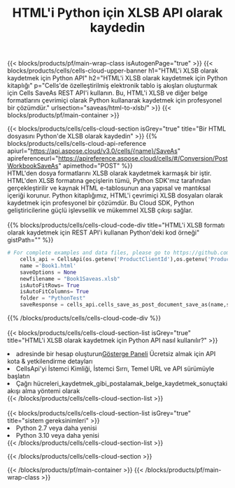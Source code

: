 ﻿---
title:  HTML'i Python için XLSB API olarak kaydedin
description:  HTML biçim dosyasını XLSB biçim dosyası olarak kaydetmek için Python için Aspose.Cells Cloud SDK'yı kullanma.
url: /tr/python/saveas/html-to-xlsb/
---
{{< blocks/products/pf/main-wrap-class isAutogenPage="true" >}}
{{< blocks/products/cells/cells-cloud-upper-banner h1="HTML\'i XLSB olarak kaydetmek için Python API" h2="HTML\'i XLSB olarak kaydetmek için Python kitaplığı" p="Cells\'de özelleştirilmiş elektronik tablo iş akışları oluşturmak için Cells SaveAs REST API\'i kullanın. Bu, HTML\'i XLSB ve diğer belge formatlarını çevrimiçi olarak Python kullanarak kaydetmek için profesyonel bir çözümdür." urlsection="saveas/html-to-xlsb/" >}}
{{< blocks/products/pf/main-container >}}

{{< blocks/products/cells/cells-cloud-section isGrey="true" title="Bir HTML dosyasını Python\'de XLSB olarak kaydedin" >}}
{{% blocks/products/cells/cells-cloud-api-reference apiurl="https://api.aspose.cloud/v3.0/cells/{name}/SaveAs" apireferenceurl="https://apireference.aspose.cloud/cells/#/Conversion/PostWorkbookSaveAs" apimethod="POST" %}}
<br/>
HTML'den dosya formatlarını XLSB olarak kaydetmek karmaşık bir iştir. HTML'den XLSB formatına geçişlerin tümü, Python SDK'mız tarafından gerçekleştirilir ve kaynak HTML e-tablosunun ana yapısal ve mantıksal içeriği korunur. Python kitaplığımız, HTML'i çevrimiçi XLSB dosyaları olarak kaydetmek için profesyonel bir çözümdür. Bu Cloud SDK, Python geliştiricilerine güçlü işlevsellik ve mükemmel XLSB çıkışı sağlar.
<br/>
<br/>
{{% blocks/products/cells/cells-cloud-code-div title="HTML\'i XLSB formatı olarak kaydetmek için REST API\'i kullanan Python\'deki kod örneği" gistPath="" %}}
  
```python
# For complete examples and data files, please go to https://github.com/aspose-cells-cloud/aspose-cells-cloud-python/
    cells_api = CellsApi(os.getenv('ProductClientId'),os.getenv('ProductClientSecret'))
    name ='Book1.html'    
    saveOptions = None
    newfilename = "Book1Saveas.xlsb"
    isAutoFitRows= True
    isAutoFitColumns= True
    folder = "PythonTest"
    saveResponse = cells_api.cells_save_as_post_document_save_as(name,save_options=saveOptions, newfilename=(folder +'/' + newfilename),folder=folder)
```
  
{{% /blocks/products/cells/cells-cloud-code-div %}}
<br/>
<br/>
{{< blocks/products/cells/cells-cloud-section-list isGrey="true" title="HTML\'i XLSB olarak kaydetmek için Python API nasıl kullanılır?" >}}
<li> adresinde bir hesap oluşturun<a href="https://dashboard.aspose.cloud/">Gösterge Paneli</a> Ücretsiz almak için API kota & yetkilendirme detayları</li>
<li>CellsApi'yi İstemci Kimliği, İstemci Sırrı, Temel URL ve API sürümüyle başlatın</li>
<li>Çağrı hücreleri_kaydetmek_gibi_postalamak_belge_kaydetmek_sonuçtaki akışı alma yöntemi olarak</li>
{{< /blocks/products/cells/cells-cloud-section-list >}}
<br/>
<br/>
{{< blocks/products/cells/cells-cloud-section-list isGrey="true" title="sistem gereksinimleri" >}}
<li>Python 2.7 veya daha yenisi</li>
<li>Python 3.10 veya daha yenisi</li>
{{< /blocks/products/cells/cells-cloud-section-list >}}

{{< /blocks/products/cells/cells-cloud-section >}}

{{< /blocks/products/pf/main-container >}}
{{< /blocks/products/pf/main-wrap-class >}}
